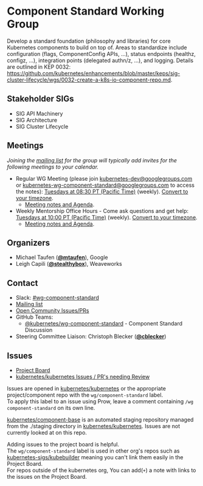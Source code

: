 <!---
This is an autogenerated file!

Please do not edit this file directly, but instead make changes to the
sigs.yaml file in the project root.

To understand how this file is generated, see https://git.k8s.io/community/generator/README.md
--->
# Component Standard Working Group

Develop a standard foundation (philosophy and libraries) for core Kubernetes components to build on top of. Areas to standardize include configuration (flags, ComponentConfig APIs, ...), status endpoints (healthz, configz, ...), integration points (delegated authn/z, ...), and logging. Details are outlined in KEP 0032: https://github.com/kubernetes/enhancements/blob/master/keps/sig-cluster-lifecycle/wgs/0032-create-a-k8s-io-component-repo.md.

## Stakeholder SIGs
* SIG API Machinery
* SIG Architecture
* SIG Cluster Lifecycle

## Meetings
*Joining the [mailing list](https://groups.google.com/forum/#!forum/kubernetes-wg-component-standard) for the group will typically add invites for the following meetings to your calendar.*
* Regular WG Meeting (please join kubernetes-dev@googlegroups.com or kubernetes-wg-component-standard@googlegroups.com to access the notes): [Tuesdays at 08:30 PT (Pacific Time)](https://zoom.us/j/8027741546) (weekly). [Convert to your timezone](http://www.thetimezoneconverter.com/?t=08:30&tz=PT%20%28Pacific%20Time%29).
  * [Meeting notes and Agenda](https://docs.google.com/document/d/18TsodX0fqQgViQ7HHUTAhiAwkf6bNhPXH4vNVTI7GwI).
* Weekly Mentorship Office Hours - Come ask questions and get help: [Tuesdays at 10:00 PT (Pacific Time)](https://zoom.us/j/8027741546) (weekly). [Convert to your timezone](http://www.thetimezoneconverter.com/?t=10:00&tz=PT%20%28Pacific%20Time%29).
  * [Meeting notes and Agenda](https://docs.google.com/document/d/1iVBnMAdiTE1Ej_O4P809MCHGVVUkfYmPx6zlSLG0hOg).

## Organizers

* Michael Taufen (**[@mtaufen](https://github.com/mtaufen)**), Google
* Leigh Capili (**[@stealthybox](https://github.com/stealthybox)**), Weaveworks

## Contact
- Slack: [#wg-component-standard](https://kubernetes.slack.com/messages/wg-component-standard)
- [Mailing list](https://groups.google.com/forum/#!forum/kubernetes-wg-component-standard)
- [Open Community Issues/PRs](https://github.com/kubernetes/community/labels/wg%2Fcomponent-standard)
- GitHub Teams:
    - [@kubernetes/wg-component-standard](https://github.com/orgs/kubernetes/teams/wg-component-standard) - Component Standard Discussion
- Steering Committee Liaison: Christoph Blecker (**[@cblecker](https://github.com/cblecker)**)
<!-- BEGIN CUSTOM CONTENT -->

## Issues
* [Project Board](https://github.com/orgs/kubernetes/projects/26)
* [kubernetes/kubernetes Issues / PR's needing Review](https://github.com/kubernetes/kubernetes/issues?utf8=%E2%9C%93&q=label%3Awg%2Fcomponent-standard+)

Issues are opened in [kubernetes/kubernetes](https://github.com/kubernetes/kubernetes) or the appropriate project/component repo with the `wg/component-standard` label.  
To apply this label to an issue using Prow, leave a comment containing `/wg component-standard` on its own line.  

[kubernetes/component-base](https://github.com/kubernetes/component-base) is an automated staging repository managed from the ./staging directory in [kubernetes/kubernetes](https://github.com/kubernetes/kubernetes). Issues are not currently looked at on this repo.  

Adding issues to the project board is helpful.  
The `wg/component-standard` label is used in other org's repos such as [kubernetes-sigs/kubebuilder](https://github.com/kubernetes-sigs/kubebuilder) meaning you can't link them easily in the Project Board.  
For repos outside of the kubernetes org, You can add(`+`) a note with links to the issues on the Project Board.  

<!-- END CUSTOM CONTENT -->
